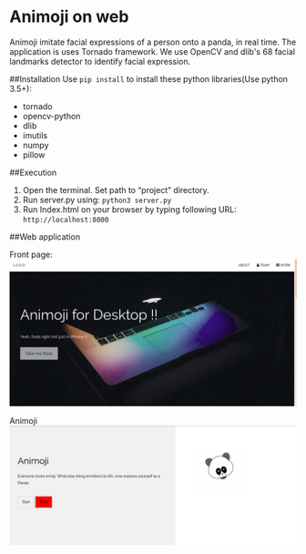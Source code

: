 # Animoji on web
Animoji imitate facial expressions of a person onto a panda, in real time. The application is uses Tornado framework. We use OpenCV and dlib's 68 facial landmarks detector to identify facial expression. 

##Installation
Use `pip install` to install these python libraries(Use python 3.5+):
- tornado
- opencv-python
- dlib
- imutils
- numpy
- pillow

##Execution
1.	Open the terminal. Set path to “project” directory.
2.	Run server.py using: `python3 server.py`
3.	Run Index.html on your browser by typing following URL: `http://localhost:8000`

##Web application

Front page:
![](project/static/images/view.png)

Animoji
![](project/static/images/animoji.png)
